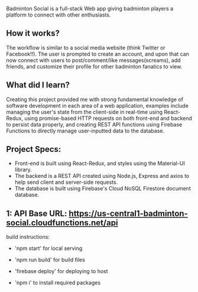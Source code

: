 Badminton Social is a full-stack Web app giving badminton players a platform to connect with other enthusiasts.

## How it works?
The workflow is similar to a social media website (think Twitter or Facebook!!). The user is prompted to create an account, and upon that can now connect with users to post/comment/like messages(screams), add friends, and customize their profile for other badminton fanatics to view.

## What did I learn?
Creating this project provided me with strong fundamental knowledge of software development in each area of a web application, examples include managing the user's state from the client-side in real-time using React-Redux, using promise-based HTTP requests on both front-end and backend to persist data properly, and creating REST API functions using Firebase Functions to directly manage user-inputted data to the database.

## Project Specs:
- Front-end is built using React-Redux, and styles using the Material-UI library.
- The backend is a REST API created using Node.js, Express and axios to help send client and server-side requests.
- The database is built using Firebase's Cloud NoSQL Firestore document database.



## 1: API Base URL: https://us-central1-badminton-social.cloudfunctions.net/api

build instructions:
- 'npm start' for local serving
- 'npm run build' for build files
- 'firebase deploy' for deploying to host

- 'npm i' to install required packages
